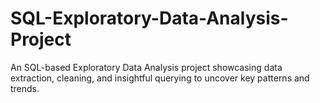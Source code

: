 # SQL-Exploratory-Data-Analysis-Project
An SQL-based Exploratory Data Analysis project showcasing data extraction, cleaning, and insightful querying to uncover key patterns and trends.
